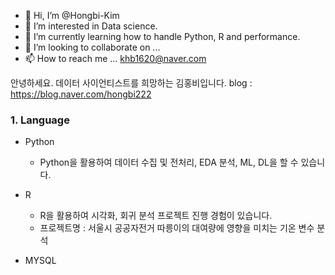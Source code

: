 - 👋 Hi, I’m @Hongbi-Kim
- 👀 I’m interested in Data science.
- 🌱 I’m currently learning how to handle Python, R and performance.
- 💞️ I’m looking to collaborate on ...
- 📫 How to reach me ... khb1620@naver.com




안녕하세요. 데이터 사이언티스트를 희망하는 김홍비입니다.
blog : https://blog.naver.com/hongbi222



### 1. Language 

- Python
  - Python을 활용하여 데이터 수집 및 전처리, EDA 분석, ML, DL을 할 수 있습니다.
  
- R
  - R을 활용하여 시각화, 회귀 분석 프로젝트 진행 경험이 있습니다.
  - 프로젝트명 : 서울시 공공자전거 따릉이의 대여량에 영향을 미치는 기온 변수 분석

- MYSQL




<!---
Hongbi-Kim/Hongbi-Kim is a ✨ special ✨ repository because its `README.md` (this file) appears on your GitHub profile.
You can click the Preview link to take a look at your changes.
--->
